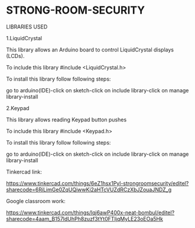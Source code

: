 # STRONG-ROOM-SECURITY

LIBRARIES USED

1.LiquidCrystal

This library allows an Arduino board to control LiquidCrystal displays (LCDs).

To include this library
#include <LiquidCrystal.h>

To install this library follow following steps:

go to arduino(IDE)-click on sketch-click on include library-click on manage library-install



2.Keypad

This library allows reading Keypad button pushes

To include this library
#include <Keypad.h>


To install this library follow following steps:

go to arduino(IDE)-click on sketch-click on include library-click on manage library-install




Tinkercad link:

https://www.tinkercad.com/things/6eZ1hsx1Pyl-strongroomsecurity/editel?sharecode=6RiLimGe0ZqUQiwwKi2aHTcVUZdRCzXbJZouaJNDZ_g

Google classroom work:

https://www.tinkercad.com/things/lqj6awP400x-neat-bombul/editel?sharecode=4aam_B157ldUhPh8zuzf3tYt0FTIjqMyLE23oEOa5Hk
